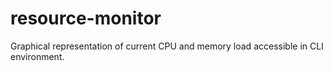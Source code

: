 # resource-monitor

Graphical representation of current CPU and memory load accessible in CLI environment.
